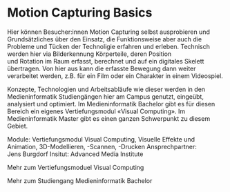 # Motion Capturing Basics

Hier können Besucher:innen Motion Capturing selbst ausprobieren und Grundsätzliches über den Einsatz, die Funktionsweise aber auch die Probleme und Tücken der Technoligie erfahren und erleben. Technisch werden hier via Bilderkennung Körperteile, deren Position  
und Rotation im Raum erfasst, berechnet und auf ein digitales Skelett übertragen. Von hier aus kann die erfasste Bewegung dann weiter verarbeitet werden, z.B. für ein Film oder ein Charakter in einem Videospiel.

Konzepte, Technologien und Arbeitsabläufe wie dieser werden in den Medieninformatik Studiengängen hier am Campus genutzt, eingeübt, analysiert und optimiert. Im Medieninformatik Bachelor gibt es für diesen Bereich ein eigenes Vertiefungsmodul «Visual Computing». Im Medieninformatik Master gibt es einen ganzen Schwerpunkt zu diesem Gebiet.

Module: Vertiefungsmodul Visual Computing, Visuelle Effekte und Animation, 3D-Modellieren, -Scannen, -Drucken
Ansprechpartner: Jens Burgdorf
Insitut: Advanced Media Institute

Mehr zum Vertiefungsmoduel Visual Computing
<qr-code>

Mehr zum Studiengang Medieninformatik Bachelor
<qr-code>

